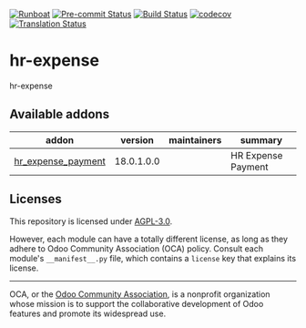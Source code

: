 
[![Runboat](https://img.shields.io/badge/runboat-Try%20me-875A7B.png)](https://runboat.odoo-community.org/builds?repo=OCA/hr-expense&target_branch=18.0)
[![Pre-commit Status](https://github.com/OCA/hr-expense/actions/workflows/pre-commit.yml/badge.svg?branch=18.0)](https://github.com/OCA/hr-expense/actions/workflows/pre-commit.yml?query=branch%3A18.0)
[![Build Status](https://github.com/OCA/hr-expense/actions/workflows/test.yml/badge.svg?branch=18.0)](https://github.com/OCA/hr-expense/actions/workflows/test.yml?query=branch%3A18.0)
[![codecov](https://codecov.io/gh/OCA/hr-expense/branch/18.0/graph/badge.svg)](https://codecov.io/gh/OCA/hr-expense)
[![Translation Status](https://translation.odoo-community.org/widgets/hr-expense-18-0/-/svg-badge.svg)](https://translation.odoo-community.org/engage/hr-expense-18-0/?utm_source=widget)

<!-- /!\ do not modify above this line -->

# hr-expense

hr-expense

<!-- /!\ do not modify below this line -->

<!-- prettier-ignore-start -->

[//]: # (addons)

Available addons
----------------
addon | version | maintainers | summary
--- | --- | --- | ---
[hr_expense_payment](hr_expense_payment/) | 18.0.1.0.0 |  | HR Expense Payment

[//]: # (end addons)

<!-- prettier-ignore-end -->

## Licenses

This repository is licensed under [AGPL-3.0](LICENSE).

However, each module can have a totally different license, as long as they adhere to Odoo Community Association (OCA)
policy. Consult each module's `__manifest__.py` file, which contains a `license` key
that explains its license.

----
OCA, or the [Odoo Community Association](http://odoo-community.org/), is a nonprofit
organization whose mission is to support the collaborative development of Odoo features
and promote its widespread use.
